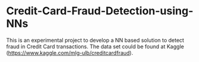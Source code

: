 # Credit-Card-Fraud-Detection-using-NNs
This is an experimental project to develop a NN based solution to detect fraud in Credit Card transactions.
The data set could be found at Kaggle (https://www.kaggle.com/mlg-ulb/creditcardfraud).

